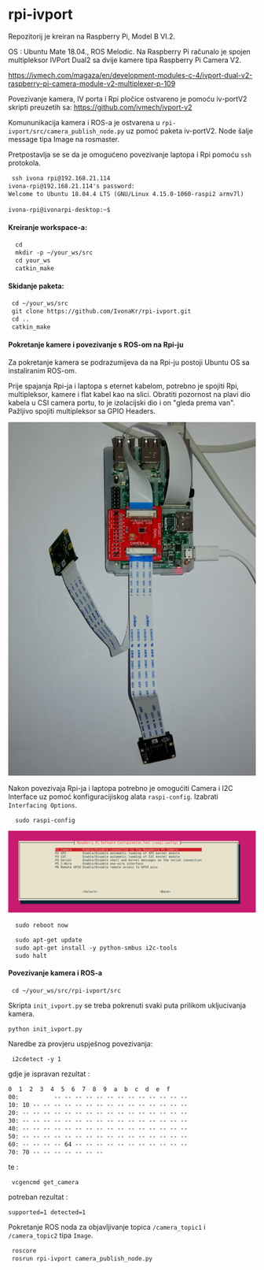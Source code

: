 # rpi-ivport

Repozitorij je kreiran na Raspberry Pi, Model B VI.2.

OS : Ubuntu Mate 18.04., ROS Melodic.
Na Raspberry Pi računalo je spojen multipleksor IVPort Dual2 sa dvije kamere tipa Raspberry Pi Camera V2.

https://ivmech.com/magaza/en/development-modules-c-4/ivport-dual-v2-raspberry-pi-camera-module-v2-multiplexer-p-109

Povezivanje kamera, IV porta i Rpi pločice ostvareno je pomoću iv-portV2 skripti preuzetih sa:
https://github.com/ivmech/ivport-v2

Komununikacija kamera i ROS-a je ostvarena u `rpi-ivport/src/camera_publish_node.py` uz pomoć paketa iv-portV2. Node šalje message tipa Image na rosmaster.

Pretpostavlja se se da je omogućeno povezivanje laptopa i Rpi pomoću `ssh` protokola.


```
 ssh ivona rpi@192.168.21.114                                                                                                     
ivona-rpi@192.168.21.114's password:
Welcome to Ubuntu 18.04.4 LTS (GNU/Linux 4.15.0-1060-raspi2 armv7l)

ivona-rpi@ivonarpi-desktop:~$
```

#### Kreiranje workspace-a:
```  
  cd
  mkdir -p ~/your_ws/src
  cd your_ws
  catkin_make
```
#### Skidanje paketa:
```
 cd ~/your_ws/src
 git clone https://github.com/IvonaKr/rpi-ivport.git
 cd ..
 catkin_make
```
#### Pokretanje kamere i povezivanje s ROS-om na Rpi-ju

Za pokretanje kamera se podrazumijeva da na Rpi-ju postoji Ubuntu OS sa instaliranim ROS-om.

Prije spajanja Rpi-ja i laptopa s eternet kabelom, potrebno je spojiti Rpi, multipleksor, kamere i flat kabel kao na slici. Obratiti pozornost na plavi dio kabela u CSI camera portu, to je izolacijski dio  i on "gleda prema van". Pažljivo spojiti multipleksor sa GPIO Headers.

![Sustav kamera, Rpi-ja i multipleksora](index.jpeg)

Nakon povezivaja Rpi-ja i laptopa potrebno je omogućiti Camera i I2C Interface uz pomoć konfiguracijiskog alata `raspi-config`. Izabrati `Interfacing Options`.

```
  sudo raspi-config

```
![Camera and I2C ENABLE](raspi.png)

```
  sudo reboot now
```
```
  sudo apt-get update
  sudo apt-get install -y python-smbus i2c-tools
  sudo halt

```
#### Povezivanje kamera i ROS-a

```
 cd ~/your_ws/src/rpi-ivport/src
```
Skripta  `init_ivport.py` se treba pokrenuti svaki puta prilikom ukljucivanja kamera.
 ```
 python init_ivport.py
```
Naredbe za provjeru uspješnog povezivanja:
```
 i2cdetect -y 1
```
gdje je ispravan rezultat :
```
0  1  2  3  4  5  6  7  8  9  a  b  c  d  e  f
00:          -- -- -- -- -- -- -- -- -- -- -- -- --
10: 10 -- -- -- -- -- -- -- -- -- -- -- -- -- -- --
20: -- -- -- -- -- -- -- -- -- -- -- -- -- -- -- --
30: -- -- -- -- -- -- -- -- -- -- -- -- -- -- -- --
40: -- -- -- -- -- -- -- -- -- -- -- -- -- -- -- --
50: -- -- -- -- -- -- -- -- -- -- -- -- -- -- -- --
60: -- -- -- -- 64 -- -- -- -- -- -- -- -- -- -- --
70: 70 -- -- -- -- -- -- --
```
te :
```
 vcgencmd get_camera
```
potreban rezultat  :
```
supported=1 detected=1
```
Pokretanje ROS noda za objavljivanje topica `/camera_topic1` i `/camera_topic2` tipa `Image`.
 ```
  roscore
  rosrun rpi-ivport camera_publish_node.py

```
